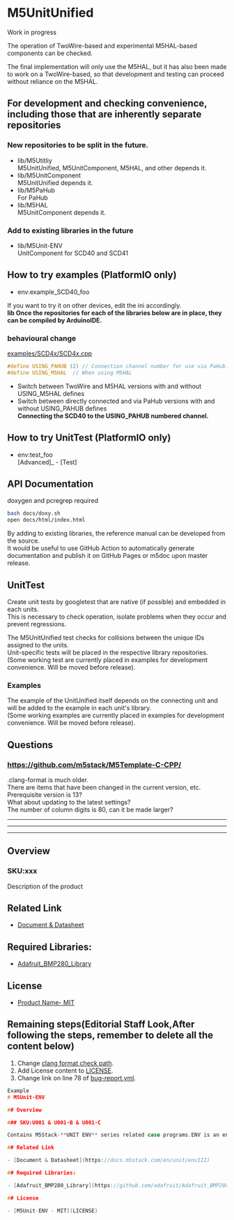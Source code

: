 # M5UnitUnified

Work in progress  

 The operation of TwoWire-based and experimental M5HAL-based components can be checked.  

The final implementation will only use the M5HAL, but it has also been made to work on a TwoWire-based, so that development and testing can proceed without reliance on the M5HAL.

## For development and checking convenience, including those that are inherently separate repositories

### New repositories to be split in the future.

- lib/M5Utitliy  
M5UnitUnified, M5UnitComponent, M5HAL, and other depends it.
- lib/M5UnitComponent  
M5UnitUnified depends it.
- lib/M5PaHub  
For PaHub
- lib/M5HAL  
M5UnitComponent depends it.

### Add to existing libraries in the future

- lib/M5Unit-ENV  
UnitComponent for SCD40 and SCD41

## How to try examples (PlatformIO only)
- env:example\_SCD40\_foo

If you want to try it on other devices, edit the ini accordingly.  
**lib Once the repositories for each of the libraries below are in place, they can be compiled by ArduinoIDE.**

### behavioural change

[examples/SCD4x/SCD4x.cpp](examples/SCD4x/SCD4x.cpp )

```cpp
#define USING_PAHUB (2) // Connection channel number for use via PaHub.
#define USING_M5HAL  // When using M5HAL
```
- Switch between TwoWire and M5HAL versions with and without USING_M5HAL defines
- Switch between directly connected and via PaHub versions with and without USING_PAHUB defines  
**Connecting the SCD40 to the USING_PAHUB numbered channel.**



## How to try UnitTest (PlatformIO only)
- env:test_foo  
[Advanced]_ - [Test]


## API Documentation 
doxygen and pcregrep required
```.sh
bash docs/doxy.sh
open docs/html/index.html
```

By adding to existing libraries, the reference manual can be developed from the source.  
It would be useful to use GitHub Action to automatically generate documentation and publish it on GitHub Pages or m5doc upon master release.

## UnitTest
Create unit tests by googletest that are native (if possible) and embedded in each units.  
This is necessary to check operation, isolate problems when they occur and prevent regressions.

The M5UnitUnified test checks for collisions between the unique IDs assigned to the units.  
Unit-specific tests will be placed in the respective library repositories.
(Some working test are currently placed in examples for development convenience. Will be moved before release).


### Examples
The example of the UnitUnified itself depends on the connecting unit and will be added to the example in each unit's library.  
(Some working examples are currently placed in examples for development convenience. Will be moved before release).


## Questions
### https://github.com/m5stack/M5Template-C-CPP/

.clang-format is much older.  
There are items that have been changed in the current version, etc.  
Prerequisite version is 13?  
What about updating to the latest settings?  
The number of column digits is 80, can it be made larger?


---
---
---
## Overview

### SKU:xxx

Description of the product

## Related Link

- [Document & Datasheet](https://docs.m5stack.com/en/unit/product_Link)

## Required Libraries:

- [Adafruit_BMP280_Library](https://github.com/adafruit/Required_Libraries_Link)

## License

- [Product Name- MIT](LICENSE)

## Remaining steps(Editorial Staff Look,After following the steps, remember to delete all the content below)

1. Change [clang format check path](./.github/workflows/clang-format-check.yml#L9-L15).
2. Add License content to [LICENSE](/LICENSE).
3. Change link on line 78 of [bug-report.yml](./.github/ISSUE_TEMPLATE/bug-report.yml#L78).

```cpp
Example
# M5Unit-ENV

## Overview

### SKU:U001 & U001-B & U001-C

Contains M5Stack-**UNIT ENV** series related case programs.ENV is an environmental sensor with integrated SHT30 and QMP6988 internally to detect temperature, humidity, and atmospheric pressure data.

## Related Link

- [Document & Datasheet](https://docs.m5stack.com/en/unit/envIII)

## Required Libraries:

- [Adafruit_BMP280_Library](https://github.com/adafruit/Adafruit_BMP280_Library)

## License

- [M5Unit-ENV - MIT](LICENSE)
```
